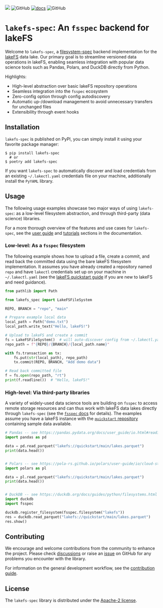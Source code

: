 [![](https://img.shields.io/pypi/v/lakefs-spec)](https://pypi.org/project/lakefs-spec) ![GitHub](https://img.shields.io/github/license/appliedAI-Initiative/lakefs-spec) [![docs](https://img.shields.io/badge/docs-latest-blue)](https://lakefs-spec.org)
 ![GitHub](https://img.shields.io/github/stars/appliedAI-Initiative/lakefs-spec)

# `lakefs-spec`: An `fsspec` backend for lakeFS

Welcome to `lakefs-spec`, a [filesystem-spec](https://github.com/fsspec/filesystem_spec) backend implementation for the [lakeFS](https://lakefs.io/) data lake.
Our primary goal is to streamline versioned data operations in lakeFS, enabling seamless integration with popular data science tools such as Pandas, Polars, and DuckDB directly from Python.

Highlights:

- High-level abstraction over basic lakeFS repository operations
- Seamless integration into the `fsspec` ecosystem
- Zero-config option through config autodiscovery
- Automatic up-/download management to avoid unnecessary transfers for unchanged files
- Extensibility through event hooks

## Installation

`lakefs-spec` is published on PyPI, you can simply install it using your favorite package manager:

```shell
$ pip install lakefs-spec
  # or
$ poetry add lakefs-spec
```

If you want `lakefs-spec` to automatically discover and load credentials from an existing `~/.lakectl.yaml` credentials file on your machine, additionally install the `PyYAML` library.

## Usage

The following usage examples showcase two major ways of using `lakefs-spec`: as a low-level filesystem abstraction, and through third-party (data science) libraries.

For a more thorough overview of the features and use cases for `lakefs-spec`, see the [user guide](https://lakefs-spec.org/latest/guides/overview/) and [tutorials](https://lakefs-spec.org/latest/guides/tutorials/) sections in the documentation.

### Low-level: As a `fsspec` filesystem 

The following example shows how to upload a file, create a commit, and read back the committed data using the bare lakeFS filesystem implementation.
It assumes you have already created a repository named `repo` and have `lakectl` credentials set up on your machine in `~/.lakectl.yaml` (see the [lakeFS quickstart guide](https://docs.lakefs.io/quickstart/) if you are new to lakeFS and need guidance).

```python
from pathlib import Path

from lakefs_spec import LakeFSFileSystem

REPO, BRANCH = "repo", "main"

# Prepare example local data
local_path = Path("demo.txt")
local_path.write_text("Hello, lakeFS!")

# Upload to lakeFS and create a commit
fs = LakeFSFileSystem()  # will auto-discover config from ~/.lakectl.yaml
repo_path = f"{REPO}/{BRANCH}/{local_path.name}"

with fs.transaction as tx:
    fs.put(str(local_path), repo_path)
    tx.commit(REPO, BRANCH, "Add demo data")

# Read back committed file
f = fs.open(repo_path, "rt")
print(f.readline())  # "Hello, lakeFS!"
```

### High-level: Via third-party libraries

A variety of widely-used data science tools are building on `fsspec` to access remote storage resources and can thus work with lakeFS data lakes directly through `lakefs-spec` (see the [`fsspec` docs](https://filesystem-spec.readthedocs.io/en/latest/#who-uses-fsspec) for details).
The examples assume you have a lakeFS instance with the [`quickstart` repository](https://docs.lakefs.io/quickstart/launch.html) containing sample data available.

```python
# Pandas -- see https://pandas.pydata.org/docs/user_guide/io.html#reading-writing-remote-files
import pandas as pd

data = pd.read_parquet("lakefs://quickstart/main/lakes.parquet")
print(data.head())


# Polars -- see https://pola-rs.github.io/polars/user-guide/io/cloud-storage/
import polars as pl

data = pl.read_parquet("lakefs://quickstart/main/lakes.parquet")
print(data.head())


# DuckDB -- see https://duckdb.org/docs/guides/python/filesystems.html
import duckdb
import fsspec

duckdb.register_filesystem(fsspec.filesystem("lakefs"))
res = duckdb.read_parquet("lakefs://quickstart/main/lakes.parquet")
res.show()
```

## Contributing

We encourage and welcome contributions from the community to enhance the project.
Please check [discussions](https://github.com/appliedAI-Initiative/lakefs-spec/discussions) or raise an [issue](https://github.com/appliedAI-Initiative/lakefs-spec/issues) on GitHub for any problems you encounter with the library.

For information on the general development workflow, see the [contribution guide](CONTRIBUTING.md).

## License

The `lakefs-spec` library is distributed under the [Apache-2 license](https://github.com/appliedAI-Initiative/lakefs-spec/blob/main/LICENSE).
